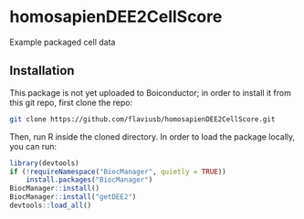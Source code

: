 # homosapienDEE2CellScore
Example packaged cell data

## Installation

This package is not yet uploaded to Boiconductor; in order to install it from this git repo, first clone the repo:

```sh
git clone https://github.com/flaviusb/homosapienDEE2CellScore.git
```

Then, run R inside the cloned directory. In order to load the package locally, you can run:

```R
library(devtools)
if (!requireNamespace("BiocManager", quietly = TRUE))
    install.packages("BiocManager")
BiocManager::install()
BiocManager::install("getDEE2")
devtools::load_all()
```
